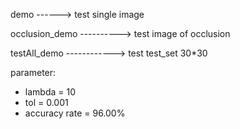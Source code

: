 demo ------>  test single image

occlusion_demo  ----------> test image of occlusion

testAll_demo ------------>   test  test_set 30*30

parameter:

- lambda  = 10
- tol = 0.001 
- accuracy rate = 96.00%

